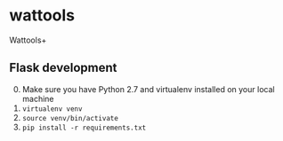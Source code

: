 # wattools
Wattools+

## Flask development
0. Make sure you have Python 2.7 and virtualenv installed on your local machine
1. `virtualenv venv`
2. `source venv/bin/activate`
3. `pip install -r requirements.txt`
